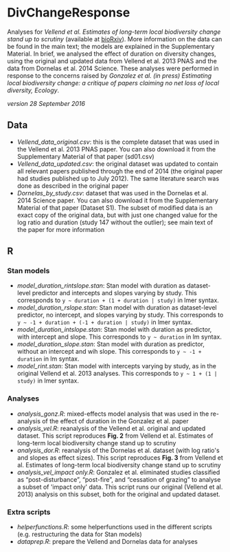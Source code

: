 # DivChangeResponse
Analyses for *Vellend et al. Estimates of long-term local biodiversity change stand up to scrutiny* (available at [bioRxiv](http://biorxiv.org/content/early/2016/07/08/062133)). More information on the data can be found in the main text; the models are explained in the Supplementary Material. In brief, we analysed the effect of duration on diversity changes, using the original and updated data from  Vellend et al. 2013 PNAS and the data from Dornelas et al. 2014 Science. These analyses were performed in response to the concerns raised by *Gonzalez et al. (in press) Estimating local biodiversity change: a critique of papers claiming no net loss of local diversity, Ecology*.

*version 28 September 2016*

## Data
- *Vellend_data_original.csv*: this is the complete dataset that was used in the Vellend et al. 2013 PNAS paper. You can also download it from the Supplementary Material of that paper (sd01.csv)
- *Vellend_data_updated.csv*: the original dataset was updated to contain all relevant papers published through the end of 2014 (the original paper had studies published up to July 2012). The same literature search was done as described in the original paper
- *Dornelas_by_study.csv*: dataset that was used in the Dornelas et al. 2014 Science paper. You can also download it from the Supplementary Material of that paper (Dataset S1). The subset of modified data is an exact copy of the original data, but with just one changed value for the log ratio and duration (study 147 without the outlier); see main text of the paper for more information

## R

### Stan models
- *model_duration_rintslope.stan*: Stan model with duration as dataset-level predictor and intercepts and slopes varying by study. This corresponds to ```y ~ duration + (1 + duration | study)``` in lmer syntax.
- *model_duration_rslope.stan*: Stan model with duration as dataset-level predictor, no intercept, and slopes varying by study. This corresponds to ```y ~ -1 + duration + (-1 + duration | study)``` in lmer syntax.
- *model_duration_intslope.stan*: Stan model with duration as predictor, with intercept and slope. This corresponds to ```y ~ duration``` in lm syntax.
- *model_duration_slope.stan*: Stan model with duration as predictor, without an intercept and wih slope. This corresponds to ```y ~ -1 + duration``` in lm syntax.
- *model_rint.stan*: Stan model with intercepts varying by study, as in the original Vellend et al. 2013 analyses. This corresponds to ```y ~ 1 + (1 | study)``` in lmer syntax.

### Analyses
- *analysis_gonz.R*: mixed-effects model analysis that was used in the re-analysis of the effect of duration in the Gonzalez et al. paper
- *analysis_vel.R*: reanalysis of the Vellend et al. original and updated dataset. This script reproduces **Fig. 2** from Vellend et al. Estimates of long-term local biodiversity change stand up to scrutiny
- *analysis_dor.R*: reanalysis of the Dornelas et al. dataset (with log ratio's and slopes as effect sizes). This script reproduces **Fig. 3** from Vellend et al. Estimates of long-term local biodiversity change stand up to scrutiny
- *analysis_vel_impact only.R*: Gonzalez et al. eliminated studies classified as “post-disturbance”, “post-fire”, and “cessation of grazing” to analyse a subset of 'impact only' data. This script runs our original (Vellend et al. 2013) analysis on this subset, both for the original and updated dataset.

### Extra scripts
- *helperfunctions.R*: some helperfunctions used in the different scripts (e.g. restructuring the data for Stan models)
- *dataprep.R*: prepare the Vellend and Dornelas data for analyses
